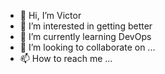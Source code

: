 - 👋 Hi, I’m Victor
- 👀 I’m interested in getting better
- 🌱 I’m currently learning DevOps
- 💞️ I’m looking to collaborate on ...
- 📫 How to reach me ...

<!---
doonvic/doonvic is a ✨ special ✨ repository because its `README.md` (this file) appears on your GitHub profile.
You can click the Preview link to take a look at your changes.
--->

